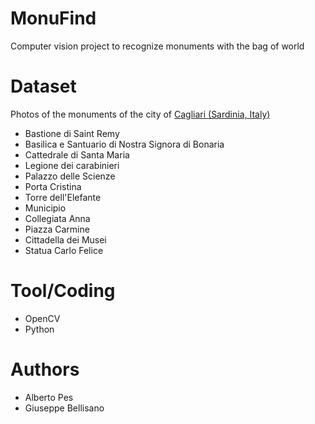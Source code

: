 # MonuFind
Computer vision project to recognize monuments with the bag of world

# Dataset
Photos of the monuments of the city of [Cagliari (Sardinia, Italy)](https://it.wikipedia.org/wiki/Monumenti_di_Cagliari)

- Bastione di Saint Remy
- Basilica e Santuario di Nostra Signora di Bonaria
- Cattedrale di Santa Maria
- Legione dei carabinieri
- Palazzo delle Scienze
- Porta Cristina
- Torre dell'Elefante
- Municipio
- Collegiata Anna
- Piazza Carmine
- Cittadella dei Musei
- Statua Carlo Felice

# Tool/Coding
- OpenCV
- Python

# Authors
- Alberto Pes
- Giuseppe Bellisano
